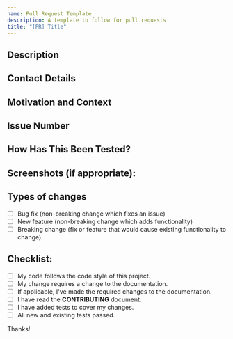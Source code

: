 ```yaml
---
name: Pull Request Template
description: A template to follow for pull requests
title: "[PR] Title"
---
```

<!-- Thanks for taking the time to contribute to the project and open a pull request! -->
<!-- Please make sure to fill out the form below. -->
<!-- Provide a summary of your changes in the Title above -->

## Description
<!-- Describe your changes in detail -->

## Contact Details
<!-- Please provide your name and email address so we can contact you if we need to. -->

## Motivation and Context
<!-- Why is this change required? What problem does it solve? -->

## Issue Number
<!-- If this pull request is related to an issue, please provide the issue number. -->

## How Has This Been Tested?
<!-- Please describe in detail how you tested your changes. -->
<!-- Include details of your testing environment, and the tests you ran to see how your change affects other areas of the code, etc. -->

## Screenshots (if appropriate):

## Types of changes
<!-- What types of changes does your code introduce? Put an `x` in all the boxes that apply: -->
- [ ] Bug fix (non-breaking change which fixes an issue)
- [ ] New feature (non-breaking change which adds functionality)
- [ ] Breaking change (fix or feature that would cause existing functionality to change)

## Checklist:
<!-- Go over all the following points, and put an `x` in all the boxes that apply. -->
<!-- If you're unsure about any of these, don't hesitate to ask. We're here to help! -->
- [ ] My code follows the code style of this project.
- [ ] My change requires a change to the documentation.
- [ ] If applicable, I've made the required changes to the documentation.
- [ ] I have read the **CONTRIBUTING** document.
- [ ] I have added tests to cover my changes.
- [ ] All new and existing tests passed.

Thanks!
